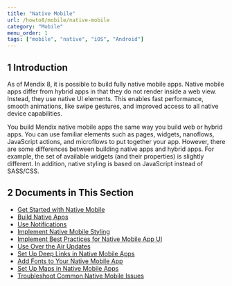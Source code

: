 ```yaml
---
title: "Native Mobile"
url: /howto8/mobile/native-mobile
category: "Mobile"
menu_order: 1
tags: ["mobile", "native", "iOS", "Android"]
---
```


## 1 Introduction

As of Mendix 8, it is possible to build fully native mobile apps. Native mobile apps differ from hybrid apps in that they do not render inside a web view. Instead, they use native UI elements. This enables fast performance, smooth animations, like swipe gestures, and improved access to all native device capabilities.

You build Mendix native mobile apps the same way you build web or hybrid apps. You can use familiar elements such as pages, widgets, nanoflows, JavaScript actions, and microflows to put together your app. However, there are some differences between building native apps and hybrid apps. For example, the set of available widgets (and their properties) is slightly different. In addition, native styling is based on JavaScript instead of SASS/CSS. 

## 2 Documents in This Section

* [Get Started with Native Mobile](getting-started-with-native-mobile)
* [Build Native Apps](build-native-apps)
* [Use Notifications](notifications)
* [Implement Native Mobile Styling](native-styling)
* [Implement Best Practices for Native Mobile App UI](ui-best-practices)
* [Use Over the Air Updates](how-to-ota)
* [Set Up Deep Links in Native Mobile Apps](native-deep-link)
* [Add Fonts to Your Native Mobile App](native-custom-fonts)
* [Set Up Maps in Native Mobile Apps](how-to-maps)
* [Troubleshoot Common Native Mobile Issues](common-issues)

